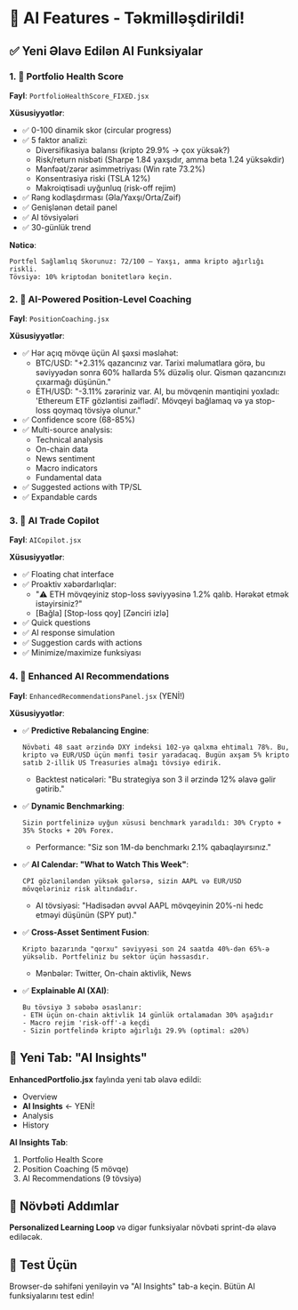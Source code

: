 # 🚀 AI Features - Təkmilləşdirildi!

## ✅ Yeni Əlavə Edilən AI Funksiyalar

### 1. 🎯 Portfolio Health Score
**Fayl**: `PortfolioHealthScore_FIXED.jsx`

**Xüsusiyyətlər**:
- ✅ 0-100 dinamik skor (circular progress)
- ✅ 5 faktor analizi:
  - Diversifikasiya balansı (kripto 29.9% → çox yüksək?)
  - Risk/return nisbəti (Sharpe 1.84 yaxşıdır, amma beta 1.24 yüksəkdir)
  - Mənfəət/zərər asimmetriyası (Win rate 73.2%)
  - Konsentrasiya riski (TSLA 12%)
  - Makroiqtisadi uyğunluq (risk-off rejim)
- ✅ Rəng kodlaşdırması (Əla/Yaxşı/Orta/Zəif)
- ✅ Genişlənən detail panel
- ✅ AI tövsiyələri
- ✅ 30-günlük trend

**Nəticə**:
```
Portfel Sağlamlıq Skorunuz: 72/100 – Yaxşı, amma kripto ağırlığı riskli.
Tövsiyə: 10% kriptodan bonitetlərə keçin.
```

### 2. 🧠 AI-Powered Position-Level Coaching
**Fayl**: `PositionCoaching.jsx`

**Xüsusiyyətlər**:
- ✅ Hər açıq mövqe üçün AI şəxsi məsləhət:
  - BTC/USD: "+2.31% qazancınız var. Tarixi məlumatlara görə, bu səviyyədən sonra 60% hallarda 5% düzəliş olur. Qismən qazancınızı çıxarmağı düşünün."
  - ETH/USD: "-3.11% zərəriniz var. AI, bu mövqenin məntiqini yoxladı: 'Ethereum ETF gözləntisi zəiflədi'. Mövqeyi bağlamaq və ya stop-loss qoymaq tövsiyə olunur."
- ✅ Confidence score (68-85%)
- ✅ Multi-source analysis:
  - Technical analysis
  - On-chain data
  - News sentiment
  - Macro indicators
  - Fundamental data
- ✅ Suggested actions with TP/SL
- ✅ Expandable cards

### 3. 🤖 AI Trade Copilot
**Fayl**: `AICopilot.jsx`

**Xüsusiyyətlər**:
- ✅ Floating chat interface
- ✅ Proaktiv xəbərdarlıqlar:
  - "⚠️ ETH mövqeyiniz stop-loss səviyyəsinə 1.2% qalıb. Hərəkət etmək istəyirsiniz?"
  - [Bağla] [Stop-loss qoy] [Zənciri izlə]
- ✅ Quick questions
- ✅ AI response simulation
- ✅ Suggestion cards with actions
- ✅ Minimize/maximize funksiyası

### 4. 🔮 Enhanced AI Recommendations
**Fayl**: `EnhancedRecommendationsPanel.jsx` (YENİ!)

**Xüsusiyyətlər**:
- ✅ **Predictive Rebalancing Engine**:
  ```
  Növbəti 48 saat ərzində DXY indeksi 102-yə qalxma ehtimalı 78%. Bu, kripto və EUR/USD üçün mənfi təsir yaradacaq. Bugün axşam 5% kripto satıb 2-illik US Treasuries almağı tövsiyə edirik.
  ```
  - Backtest nəticələri: "Bu strategiya son 3 il ərzində 12% əlavə gəlir gətirib."

- ✅ **Dynamic Benchmarking**:
  ```
  Sizin portfelinizə uyğun xüsusi benchmark yaradıldı: 30% Crypto + 35% Stocks + 20% Forex.
  ```
  - Performance: "Siz son 1M-də benchmarkı 2.1% qabaqlayırsınız."

- ✅ **AI Calendar: "What to Watch This Week"**:
  ```
  CPI gözləniləndən yüksək gələrsə, sizin AAPL və EUR/USD mövqeləriniz risk altındadır.
  ```
  - AI tövsiyəsi: "Hadisədən əvvəl AAPL mövqeyinin 20%-ni hedc etməyi düşünün (SPY put)."

- ✅ **Cross-Asset Sentiment Fusion**:
  ```
  Kripto bazarında "qorxu" səviyyəsi son 24 saatda 40%-dən 65%-ə yüksəlib. Portfeliniz bu sektor üçün həssasdır.
  ```
  - Mənbələr: Twitter, On-chain aktivlik, News

- ✅ **Explainable AI (XAI)**:
  ```
  Bu tövsiyə 3 səbəbə əsaslanır:
  - ETH üçün on-chain aktivlik 14 günlük ortalamadan 30% aşağıdır
  - Macro rejim 'risk-off'-a keçdi
  - Sizin portfelində kripto ağırlığı 29.9% (optimal: ≤20%)
  ```

## 🎯 Yeni Tab: "AI Insights"

**EnhancedPortfolio.jsx** faylında yeni tab əlavə edildi:
- Overview
- **AI Insights** ← YENİ!
- Analysis
- History

**AI Insights Tab**:
1. Portfolio Health Score
2. Position Coaching (5 mövqe)
3. AI Recommendations (9 tövsiyə)

## 🚀 Növbəti Addımlar

**Personalized Learning Loop** və digər funksiyalar növbəti sprint-də əlavə ediləcək.

## 🎯 Test Üçün

Browser-də səhifəni yeniləyin və "AI Insights" tab-a keçin. Bütün AI funksiyalarını test edin!
